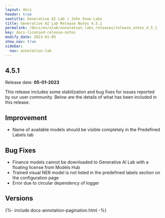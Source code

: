 ```yaml
---
layout: docs
header: true
seotitle: Generative AI Lab | John Snow Labs
title: Generative AI Lab Release Notes 4.5.1
permalink: /docs/en/alab/annotation_labs_releases/release_notes_4_5_1
key: docs-licensed-release-notes
modify_date: 2023-01-05
show_nav: true
sidebar:
  nav: annotation-lab
---
```


<div class="h3-box" markdown="1">

## 4.5.1

Release date: **05-01-2023**

This release includes some stabilization and bug fixes for issues reported by our user community. Below are the details of what has been included in this release.

## Improvement
- Name of available models should be visible completely in the Predefined Labels tab

## Bug Fixes
- Finance models cannot be downloaded to Generative AI Lab with a floating license from Models Hub 
- Trained visual NER model is not listed in the predefined labels section on the configuration page
- Error due to circular dependency of logger

</div><div class="prev_ver h3-box" markdown="1">

## Versions

</div>

{%- include docs-annotation-pagination.html -%}